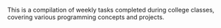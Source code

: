 This is a compilation of weekly tasks completed during college classes, covering various programming concepts and projects.
